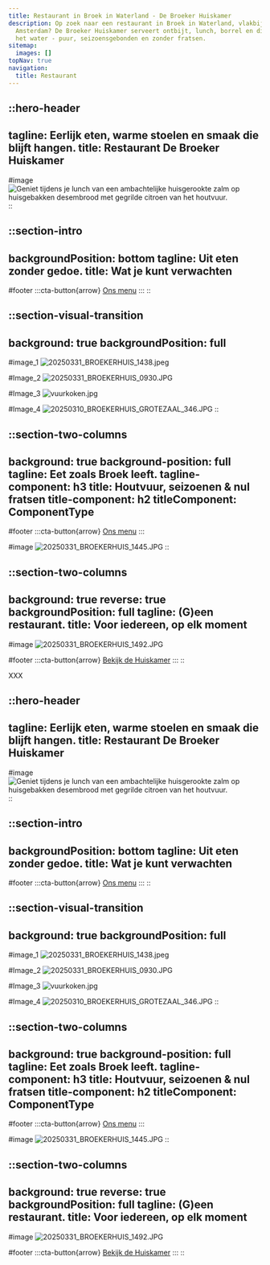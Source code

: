 ```yaml
---
title: Restaurant in Broek in Waterland - De Broeker Huiskamer
description: Op zoek naar een restaurant in Broek in Waterland, vlakbij
  Amsterdam? De Broeker Huiskamer serveert ontbijt, lunch, borrel en diner aan
  het water - puur, seizoensgebonden en zonder fratsen.
sitemap:
  images: []
topNav: true
navigation:
  title: Restaurant
---
```


::hero-header
---
tagline: Eerlijk eten, warme stoelen en smaak die blijft hangen.
title: Restaurant De Broeker Huiskamer
---
#image
![Geniet tijdens je lunch van een ambachtelijke huisgerookte zalm op huisgebakken desembrood met gegrilde citroen van het houtvuur.](/20250310_BROEKERHUIS_REGENTESSEKAMER_354_optimized.jpg)
::

::section-intro
---
backgroundPosition: bottom
tagline: Uit eten zonder gedoe.
title: Wat je kunt verwachten
---
#footer
  :::cta-button{arrow}
  [Ons menu](#)
  :::
::

::section-visual-transition
---
background: true
backgroundPosition: full
---
#image_1
![20250331\_BROEKERHUIS\_1438.jpeg](/20250331_BROEKERHUIS_0609.JPG)

#Image_2
![20250331\_BROEKERHUIS\_0930.JPG](/20250331_BROEKERHUIS_0930.JPG)

#Image_3
![vuurkoken.jpg](/vuurkoken.jpg)

#Image_4
![20250310\_BROEKERHUIS\_GROTEZAAL\_346.JPG](/20250310_BROEKERHUIS_GROTEZAAL_346.JPG)
::

::section-two-columns
---
background: true
background-position: full
tagline: Eet zoals Broek leeft.
tagline-component: h3
title: Houtvuur, seizoenen & nul fratsen
title-component: h2
titleComponent: ComponentType
---
#footer
  :::cta-button{arrow}
  [Ons menu](#)
  :::

#image
![20250331\_BROEKERHUIS\_1445.JPG](/20250331_BROEKERHUIS_0297.JPG)
::

::section-two-columns
---
background: true
reverse: true
backgroundPosition: full
tagline: (G)een restaurant.
title: Voor iedereen, op elk moment
---
#image
![20250331\_BROEKERHUIS\_1492.JPG](/20250331_BROEKERHUIS_1492.JPG)

#footer
  :::cta-button{arrow}
  [Bekijk de Huiskamer](#)
  :::
::

XXX

::hero-header
---
tagline: Eerlijk eten, warme stoelen en smaak die blijft hangen.
title: Restaurant De Broeker Huiskamer
---
#image
![Geniet tijdens je lunch van een ambachtelijke huisgerookte zalm op huisgebakken desembrood met gegrilde citroen van het houtvuur.](/20250310_BROEKERHUIS_REGENTESSEKAMER_354_optimized.jpg)
::

::section-intro
---
backgroundPosition: bottom
tagline: Uit eten zonder gedoe.
title: Wat je kunt verwachten
---
#footer
  :::cta-button{arrow}
  [Ons menu](#)
  :::
::

::section-visual-transition
---
background: true
backgroundPosition: full
---
#image_1
![20250331\_BROEKERHUIS\_1438.jpeg](/20250331_BROEKERHUIS_0609.JPG)

#Image_2
![20250331\_BROEKERHUIS\_0930.JPG](/20250331_BROEKERHUIS_0930.JPG)

#Image_3
![vuurkoken.jpg](/vuurkoken.jpg)

#Image_4
![20250310\_BROEKERHUIS\_GROTEZAAL\_346.JPG](/20250310_BROEKERHUIS_GROTEZAAL_346.JPG)
::

::section-two-columns
---
background: true
background-position: full
tagline: Eet zoals Broek leeft.
tagline-component: h3
title: Houtvuur, seizoenen & nul fratsen
title-component: h2
titleComponent: ComponentType
---
#footer
  :::cta-button{arrow}
  [Ons menu](#)
  :::

#image
![20250331\_BROEKERHUIS\_1445.JPG](/20250331_BROEKERHUIS_0297.JPG)
::

::section-two-columns
---
background: true
reverse: true
backgroundPosition: full
tagline: (G)een restaurant.
title: Voor iedereen, op elk moment
---
#image
![20250331\_BROEKERHUIS\_1492.JPG](/20250331_BROEKERHUIS_1492.JPG)

#footer
  :::cta-button{arrow}
  [Bekijk de Huiskamer](#)
  :::
::
